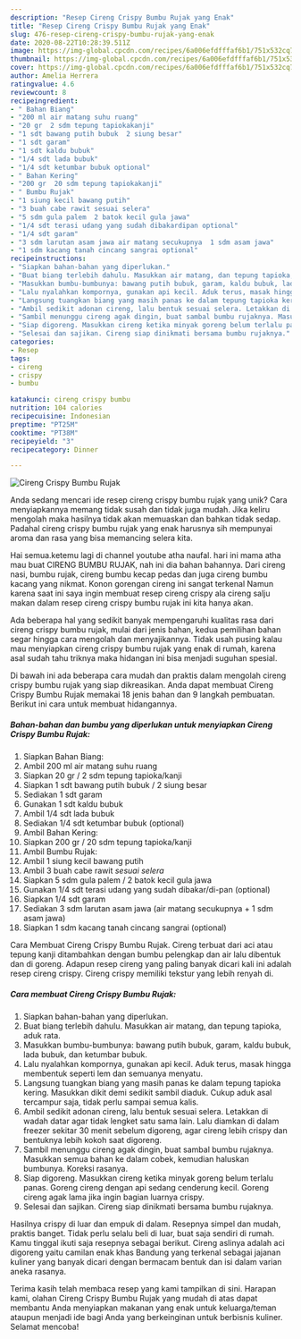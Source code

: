 ```yaml
---
description: "Resep Cireng Crispy Bumbu Rujak yang Enak"
title: "Resep Cireng Crispy Bumbu Rujak yang Enak"
slug: 476-resep-cireng-crispy-bumbu-rujak-yang-enak
date: 2020-08-22T10:28:39.511Z
image: https://img-global.cpcdn.com/recipes/6a006efdfffaf6b1/751x532cq70/cireng-crispy-bumbu-rujak-foto-resep-utama.jpg
thumbnail: https://img-global.cpcdn.com/recipes/6a006efdfffaf6b1/751x532cq70/cireng-crispy-bumbu-rujak-foto-resep-utama.jpg
cover: https://img-global.cpcdn.com/recipes/6a006efdfffaf6b1/751x532cq70/cireng-crispy-bumbu-rujak-foto-resep-utama.jpg
author: Amelia Herrera
ratingvalue: 4.6
reviewcount: 8
recipeingredient:
- " Bahan Biang"
- "200 ml air matang suhu ruang"
- "20 gr  2 sdm tepung tapiokakanji"
- "1 sdt bawang putih bubuk  2 siung besar"
- "1 sdt garam"
- "1 sdt kaldu bubuk"
- "1/4 sdt lada bubuk"
- "1/4 sdt ketumbar bubuk optional"
- " Bahan Kering"
- "200 gr  20 sdm tepung tapiokakanji"
- " Bumbu Rujak"
- "1 siung kecil bawang putih"
- "3 buah cabe rawit sesuai selera"
- "5 sdm gula palem  2 batok kecil gula jawa"
- "1/4 sdt terasi udang yang sudah dibakardipan optional"
- "1/4 sdt garam"
- "3 sdm larutan asam jawa air matang secukupnya  1 sdm asam jawa"
- "1 sdm kacang tanah cincang sangrai optional"
recipeinstructions:
- "Siapkan bahan-bahan yang diperlukan."
- "Buat biang terlebih dahulu. Masukkan air matang, dan tepung tapioka, aduk rata."
- "Masukkan bumbu-bumbunya: bawang putih bubuk, garam, kaldu bubuk, lada bubuk, dan ketumbar bubuk."
- "Lalu nyalahkan kompornya, gunakan api kecil. Aduk terus, masak hingga membentuk seperti lem dan semuanya menyatu."
- "Langsung tuangkan biang yang masih panas ke dalam tepung tapioka kering. Masukkan dikit demi sedikit sambil diaduk. Cukup aduk asal tercampur saja, tidak perlu sampai semua kalis."
- "Ambil sedikit adonan cireng, lalu bentuk sesuai selera. Letakkan di wadah datar agar tidak lengket satu sama lain. Lalu diamkan di dalam freezer sekitar 30 menit sebelum digoreng, agar cireng lebih crispy dan bentuknya lebih kokoh saat digoreng."
- "Sambil menunggu cireng agak dingin, buat sambal bumbu rujaknya. Masukkan semua bahan ke dalam cobek, kemudian haluskan bumbunya. Koreksi rasanya."
- "Siap digoreng. Masukkan cireng ketika minyak goreng belum terlalu panas. Goreng cireng dengan api sedang cenderung kecil. Goreng cireng agak lama jika ingin bagian luarnya crispy."
- "Selesai dan sajikan. Cireng siap dinikmati bersama bumbu rujaknya."
categories:
- Resep
tags:
- cireng
- crispy
- bumbu

katakunci: cireng crispy bumbu 
nutrition: 104 calories
recipecuisine: Indonesian
preptime: "PT25M"
cooktime: "PT38M"
recipeyield: "3"
recipecategory: Dinner

---
```



![Cireng Crispy Bumbu Rujak](https://img-global.cpcdn.com/recipes/6a006efdfffaf6b1/751x532cq70/cireng-crispy-bumbu-rujak-foto-resep-utama.jpg)

Anda sedang mencari ide resep cireng crispy bumbu rujak yang unik? Cara menyiapkannya memang tidak susah dan tidak juga mudah. Jika keliru mengolah maka hasilnya tidak akan memuaskan dan bahkan tidak sedap. Padahal cireng crispy bumbu rujak yang enak harusnya sih mempunyai aroma dan rasa yang bisa memancing selera kita.

Hai semua.ketemu lagi di channel youtube atha naufal. hari ini mama atha mau buat CIRENG BUMBU RUJAK, nah ini dia bahan bahannya. Dari cireng nasi, bumbu rujak, cireng bumbu kecap pedas dan juga cireng bumbu kacang yang nikmat. Konon gorengan cireng ini sangat terkenal Namun karena saat ini saya ingin membuat resep cireng crispy ala cireng salju makan dalam resep cireng crispy bumbu rujak ini kita hanya akan.

Ada beberapa hal yang sedikit banyak mempengaruhi kualitas rasa dari cireng crispy bumbu rujak, mulai dari jenis bahan, kedua pemilihan bahan segar hingga cara mengolah dan menyajikannya. Tidak usah pusing kalau mau menyiapkan cireng crispy bumbu rujak yang enak di rumah, karena asal sudah tahu triknya maka hidangan ini bisa menjadi suguhan spesial.


Di bawah ini ada beberapa cara mudah dan praktis dalam mengolah cireng crispy bumbu rujak yang siap dikreasikan. Anda dapat membuat Cireng Crispy Bumbu Rujak memakai 18 jenis bahan dan 9 langkah pembuatan. Berikut ini cara untuk membuat hidangannya.

<!--inarticleads1-->

##### Bahan-bahan dan bumbu yang diperlukan untuk menyiapkan Cireng Crispy Bumbu Rujak:

1. Siapkan  Bahan Biang:
1. Ambil 200 ml air matang suhu ruang
1. Siapkan 20 gr / 2 sdm tepung tapioka/kanji
1. Siapkan 1 sdt bawang putih bubuk / 2 siung besar
1. Sediakan 1 sdt garam
1. Gunakan 1 sdt kaldu bubuk
1. Ambil 1/4 sdt lada bubuk
1. Sediakan 1/4 sdt ketumbar bubuk (optional)
1. Ambil  Bahan Kering:
1. Siapkan 200 gr / 20 sdm tepung tapioka/kanji
1. Ambil  Bumbu Rujak:
1. Ambil 1 siung kecil bawang putih
1. Ambil 3 buah cabe rawit *sesuai selera*
1. Siapkan 5 sdm gula palem / 2 batok kecil gula jawa
1. Gunakan 1/4 sdt terasi udang yang sudah dibakar/di-pan (optional)
1. Siapkan 1/4 sdt garam
1. Sediakan 3 sdm larutan asam jawa (air matang secukupnya + 1 sdm asam jawa)
1. Siapkan 1 sdm kacang tanah cincang sangrai (optional)


Cara Membuat Cireng Crispy Bumbu Rujak. Cireng terbuat dari aci atau tepung kanji ditambahkan dengan bumbu pelengkap dan air lalu dibentuk dan di goreng. Adapun resep cireng yang paling banyak dicari kali ini adalah resep cireng crispy. Cireng crispy memiliki tekstur yang lebih renyah di. 

<!--inarticleads2-->

##### Cara membuat Cireng Crispy Bumbu Rujak:

1. Siapkan bahan-bahan yang diperlukan.
1. Buat biang terlebih dahulu. Masukkan air matang, dan tepung tapioka, aduk rata.
1. Masukkan bumbu-bumbunya: bawang putih bubuk, garam, kaldu bubuk, lada bubuk, dan ketumbar bubuk.
1. Lalu nyalahkan kompornya, gunakan api kecil. Aduk terus, masak hingga membentuk seperti lem dan semuanya menyatu.
1. Langsung tuangkan biang yang masih panas ke dalam tepung tapioka kering. Masukkan dikit demi sedikit sambil diaduk. Cukup aduk asal tercampur saja, tidak perlu sampai semua kalis.
1. Ambil sedikit adonan cireng, lalu bentuk sesuai selera. Letakkan di wadah datar agar tidak lengket satu sama lain. Lalu diamkan di dalam freezer sekitar 30 menit sebelum digoreng, agar cireng lebih crispy dan bentuknya lebih kokoh saat digoreng.
1. Sambil menunggu cireng agak dingin, buat sambal bumbu rujaknya. Masukkan semua bahan ke dalam cobek, kemudian haluskan bumbunya. Koreksi rasanya.
1. Siap digoreng. Masukkan cireng ketika minyak goreng belum terlalu panas. Goreng cireng dengan api sedang cenderung kecil. Goreng cireng agak lama jika ingin bagian luarnya crispy.
1. Selesai dan sajikan. Cireng siap dinikmati bersama bumbu rujaknya.


Hasilnya crispy di luar dan empuk di dalam. Resepnya simpel dan mudah, praktis banget. Tidak perlu selalu beli di luar, buat saja sendiri di rumah. Kamu tinggal ikuti saja resepnya sebagai berikut. Cireng aslinya adalah aci digoreng yaitu camilan enak khas Bandung yang terkenal sebagai jajanan kuliner yang banyak dicari dengan bermacam bentuk dan isi dalam varian aneka rasanya. 

Terima kasih telah membaca resep yang kami tampilkan di sini. Harapan kami, olahan Cireng Crispy Bumbu Rujak yang mudah di atas dapat membantu Anda menyiapkan makanan yang enak untuk keluarga/teman ataupun menjadi ide bagi Anda yang berkeinginan untuk berbisnis kuliner. Selamat mencoba!
